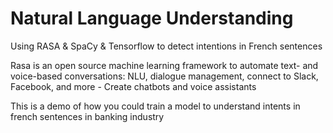 # Natural Language Understanding

Using RASA & SpaCy & Tensorflow to detect intentions in French sentences

Rasa is an open source machine learning framework to automate text- and voice-based conversations: NLU, dialogue management, connect to Slack, Facebook, and more - Create chatbots and voice assistants

This is a demo of how you could train a model to understand intents in french sentences in banking industry 
